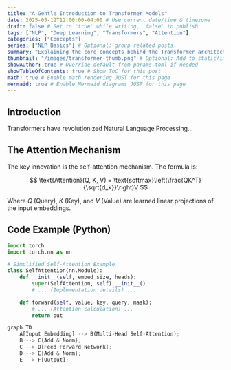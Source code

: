 ```yaml
---
title: "A Gentle Introduction to Transformer Models"
date: 2025-05-12T12:00:00-04:00 # Use current date/time & timezone
draft: false # Set to 'true' while writing, 'false' to publish
tags: ["NLP", "Deep Learning", "Transformers", "Attention"]
categories: ["Concepts"]
series: ["NLP Basics"] # Optional: group related posts
summary: "Explaining the core concepts behind the Transformer architecture, including self-attention."
thumbnail: "/images/transformer-thumb.png" # Optional: Add to static/images/
showAuthor: true # Override default from params.toml if needed
showTableOfContents: true # Show ToC for this post
math: true # Enable math rendering JUST for this page
mermaid: true # Enable Mermaid diagrams JUST for this page
---
```


## Introduction

Transformers have revolutionized Natural Language Processing...

## The Attention Mechanism

The key innovation is the self-attention mechanism. The formula is:

$$ \text{Attention}(Q, K, V) = \text{softmax}\left(\frac{QK^T}{\sqrt{d_k}}\right)V $$

Where $Q$ (Query), $K$ (Key), and $V$ (Value) are learned linear projections of the input embeddings.

## Code Example (Python)

```python
import torch
import torch.nn as nn

# Simplified Self-Attention Example
class SelfAttention(nn.Module):
    def __init__(self, embed_size, heads):
        super(SelfAttention, self).__init__()
        # ... (Implementation details) ...

    def forward(self, value, key, query, mask):
        # ... (Attention calculation) ...
        return out

graph TD
    A[Input Embedding] --> B(Multi-Head Self-Attention);
    B --> C{Add & Norm};
    C --> D[Feed Forward Network];
    D --> E{Add & Norm};
    E --> F[Output];